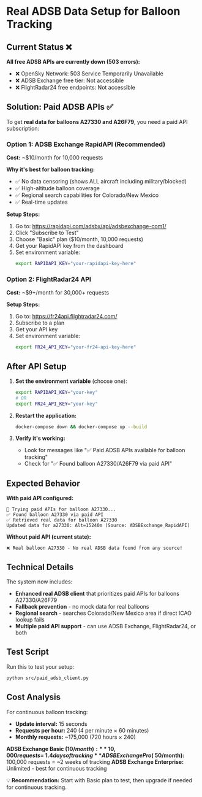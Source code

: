 # Real ADSB Data Setup for Balloon Tracking

## Current Status ❌

**All free ADSB APIs are currently down (503 errors):**
- ❌ OpenSky Network: 503 Service Temporarily Unavailable
- ❌ ADSB Exchange free tier: Not accessible
- ❌ FlightRadar24 free endpoints: Not accessible

## Solution: Paid ADSB APIs ✅

To get **real data for balloons A27330 and A26F79**, you need a paid API subscription:

### Option 1: ADSB Exchange RapidAPI (Recommended)

**Cost:** ~$10/month for 10,000 requests

**Why it's best for balloon tracking:**
- ✅ No data censoring (shows ALL aircraft including military/blocked)
- ✅ High-altitude balloon coverage
- ✅ Regional search capabilities for Colorado/New Mexico
- ✅ Real-time updates

**Setup Steps:**
1. Go to: https://rapidapi.com/adsbx/api/adsbexchange-com1/
2. Click "Subscribe to Test"
3. Choose "Basic" plan ($10/month, 10,000 requests)
4. Get your RapidAPI key from the dashboard
5. Set environment variable:
   ```bash
   export RAPIDAPI_KEY="your-rapidapi-key-here"
   ```

### Option 2: FlightRadar24 API

**Cost:** ~$9+/month for 30,000+ requests

**Setup Steps:**
1. Go to: https://fr24api.flightradar24.com/
2. Subscribe to a plan
3. Get your API key
4. Set environment variable:
   ```bash
   export FR24_API_KEY="your-fr24-api-key-here"
   ```

## After API Setup

1. **Set the environment variable** (choose one):
   ```bash
   export RAPIDAPI_KEY="your-key"
   # OR
   export FR24_API_KEY="your-key"
   ```

2. **Restart the application:**
   ```bash
   docker-compose down && docker-compose up --build
   ```

3. **Verify it's working:**
   - Look for messages like "✅ Paid ADSB APIs available for balloon tracking"
   - Check for "✅ Found balloon A27330/A26F79 via paid API"

## Expected Behavior

**With paid API configured:**
```
🔄 Trying paid APIs for balloon A27330...
✅ Found balloon A27330 via paid API
✅ Retrieved real data for balloon A27330
Updated data for a27330: Alt=15240m (Source: ADSBExchange_RapidAPI)
```

**Without paid API (current state):**
```
❌ Real balloon A27330 - No real ADSB data found from any source!
```

## Technical Details

The system now includes:
- **Enhanced real ADSB client** that prioritizes paid APIs for balloons A27330/A26F79
- **Fallback prevention** - no mock data for real balloons
- **Regional search** - searches Colorado/New Mexico area if direct ICAO lookup fails
- **Multiple paid API support** - can use ADSB Exchange, FlightRadar24, or both

## Test Script

Run this to test your setup:
```bash
python src/paid_adsb_client.py
```

## Cost Analysis

For continuous balloon tracking:
- **Update interval:** 15 seconds
- **Requests per hour:** 240 (4 per minute × 60 minutes)  
- **Monthly requests:** ~175,000 (720 hours × 240)

**ADSB Exchange Basic ($10/month):** 10,000 requests = ~1.4 days of tracking
**ADSB Exchange Pro (~$50/month):** 100,000 requests = ~2 weeks of tracking
**ADSB Exchange Enterprise:** Unlimited - best for continuous tracking

💡 **Recommendation:** Start with Basic plan to test, then upgrade if needed for continuous tracking.